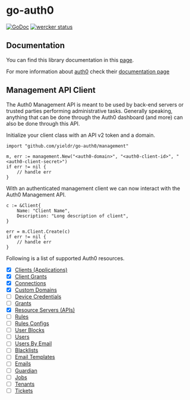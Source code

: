 # go-auth0

[![GoDoc](https://godoc.org/github.com/yieldr/go-auth0?status.svg)](http://godoc.org/github.com/yieldr/go-auth0)
[![wercker status](https://app.wercker.com/status/f2c3f70b3219eada66488b8c527f19f9/s/master "wercker status")](https://app.wercker.com/project/byKey/f2c3f70b3219eada66488b8c527f19f9)

## Documentation

You can find this library documentation in this [page](http://godoc.org/github.com/yieldr/go-auth0).

For more information about [auth0](http://auth0.com/) check their [documentation page](http://docs.auth0.com/)

## Management API Client

The Auth0 Management API is meant to be used by back-end servers or trusted parties performing administrative tasks. Generally speaking, anything that can be done through the Auth0 dashboard (and more) can also be done through this API.

Initialize your client class with an API v2 token and a domain.

```
import "github.com/yieldr/go-auth0/management"

m, err := management.New("<auth0-domain>", "<auth0-client-id>", "<auth0-client-secret>")
if err != nil {
	// handle err
}
```

With an authenticated management client we can now interact with the Auth0 Management API.

```
c := &Client{
	Name: "Client Name",
	Description: "Long description of client",
}

err = m.Client.Create(c)
if err != nil {
	// handle err
}
```

Following is a list of supported Auth0 resources.

- [x] [Clients (Applications)](https://auth0.com/docs/api/management/v2#!/Clients/get_clients)
- [x] [Client Grants](https://auth0.com/docs/api/management/v2#!/Client_Grants/get_client_grants)
- [x] [Connections](https://auth0.com/docs/api/management/v2#!/Connections/get_connections)
- [x] [Custom Domains](https://auth0.com/docs/api/management/v2#!/Custom_Domains/get_custom_domains)
- [ ] [Device Credentials](https://auth0.com/docs/api/management/v2#!/Device_Credentials/get_device_credentials)
- [ ] [Grants](https://auth0.com/docs/api/management/v2#!/Grants/get_grants)
- [x] [Resource Servers (APIs)](https://auth0.com/docs/api/management/v2#!/Resource_Servers/get_resource_servers)
- [ ] [Rules](https://auth0.com/docs/api/management/v2#!/Rules/get_rules)
- [ ] [Rules Configs](https://auth0.com/docs/api/management/v2#!/Rules_Configs/get_rules_configs)
- [ ] [User Blocks](https://auth0.com/docs/api/management/v2#!/User_Blocks/get_user_blocks)
- [ ] [Users](https://auth0.com/docs/api/management/v2#!/Users/get_users)
- [ ] [Users By Email](https://auth0.com/docs/api/management/v2#!/Users_By_Email/get_users_by_email)
- [ ] [Blacklists](https://auth0.com/docs/api/management/v2#!/Blacklists/get_tokens)
- [ ] [Email Templates](https://auth0.com/docs/api/management/v2#!/Email_Templates/get_email_templates_by_templateName)
- [ ] [Emails](https://auth0.com/docs/api/management/v2#!/Emails/get_provider)
- [ ] [Guardian](https://auth0.com/docs/api/management/v2#!/Guardian/get_factors)
- [ ] [Jobs](https://auth0.com/docs/api/management/v2#!/Jobs/get_jobs_by_id)
- [ ] [Tenants](https://auth0.com/docs/api/management/v2#!/Tenants/get_settings)
- [ ] [Tickets](https://auth0.com/docs/api/management/v2#!/Tickets/post_email_verification)
